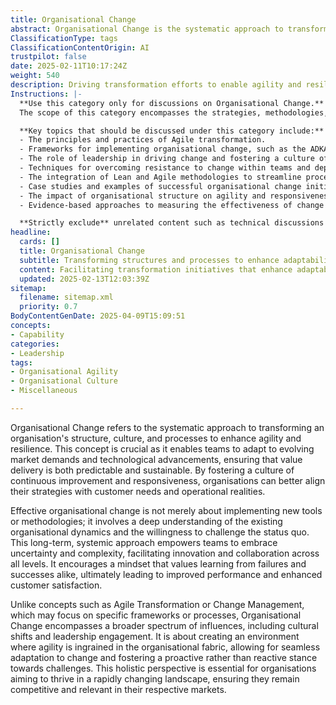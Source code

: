 ```yaml
---
title: Organisational Change
abstract: Organisational Change is the systematic approach to transforming an organisation's structure, culture, and processes to enhance agility and resilience. Originating from the need to adapt to evolving market demands and technological advancements, this concept is vital for ensuring that value delivery remains predictable and sustainable. By promoting a culture of continuous improvement and responsiveness, organisations can align their strategies more effectively with customer needs and operational realities. Effective organisational change goes beyond merely implementing new tools or methodologies; it requires a deep understanding of existing dynamics and a willingness to challenge the status quo. This long-term, systemic approach empowers teams to embrace uncertainty and complexity, fostering innovation and collaboration at all levels. It cultivates a mindset that values learning from both failures and successes, leading to improved performance and enhanced customer satisfaction. Unlike more focused concepts such as Agile Transformation or Change Management, Organisational Change encompasses a broader range of influences, including cultural shifts and leadership engagement. It aims to create an environment where agility is embedded within the organisational fabric, enabling seamless adaptation to change and promoting a proactive stance towards challenges. This holistic perspective is essential for organisations striving to thrive in a rapidly changing landscape, ensuring they remain competitive and relevant in their markets.
ClassificationType: tags
ClassificationContentOrigin: AI
trustpilot: false
date: 2025-02-11T10:17:24Z
weight: 540
description: Driving transformation efforts to enable agility and resilience.
Instructions: |-
  **Use this category only for discussions on Organisational Change.**  
  The scope of this category encompasses the strategies, methodologies, and practices involved in transforming an organisation to enhance agility and resilience. It focuses on the processes and frameworks that facilitate effective change management, ensuring that organisations can adapt to evolving market demands and internal dynamics.

  **Key topics that should be discussed under this category include:**
  - The principles and practices of Agile transformation.
  - Frameworks for implementing organisational change, such as the ADKAR model or Kotter's 8-Step Process.
  - The role of leadership in driving change and fostering a culture of agility.
  - Techniques for overcoming resistance to change within teams and departments.
  - The integration of Lean and Agile methodologies to streamline processes and improve efficiency.
  - Case studies and examples of successful organisational change initiatives.
  - The impact of organisational structure on agility and responsiveness.
  - Evidence-based approaches to measuring the effectiveness of change initiatives.

  **Strictly exclude** unrelated content such as technical discussions on software development practices, specific coding techniques, or tools that do not directly relate to the organisational change process. Misinterpretations of the core classification, such as conflating organisational change with mere project management or operational efficiency without a focus on agility, should also be avoided.
headline:
  cards: []
  title: Organisational Change
  subtitle: Transforming structures and processes to enhance adaptability and foster resilience in dynamic environments.
  content: Facilitating transformation initiatives that enhance adaptability and resilience within organisations. Posts should explore frameworks for continuous improvement, the role of team dynamics, the impact of leadership on change, and strategies for managing complexity in evolving environments.
  updated: 2025-02-13T12:03:39Z
sitemap:
  filename: sitemap.xml
  priority: 0.7
BodyContentGenDate: 2025-04-09T15:09:51
concepts:
- Capability
categories:
- Leadership
tags:
- Organisational Agility
- Organisational Culture
- Miscellaneous

---
```

Organisational Change refers to the systematic approach to transforming an organisation's structure, culture, and processes to enhance agility and resilience. This concept is crucial as it enables teams to adapt to evolving market demands and technological advancements, ensuring that value delivery is both predictable and sustainable. By fostering a culture of continuous improvement and responsiveness, organisations can better align their strategies with customer needs and operational realities.

Effective organisational change is not merely about implementing new tools or methodologies; it involves a deep understanding of the existing organisational dynamics and the willingness to challenge the status quo. This long-term, systemic approach empowers teams to embrace uncertainty and complexity, facilitating innovation and collaboration across all levels. It encourages a mindset that values learning from failures and successes alike, ultimately leading to improved performance and enhanced customer satisfaction.

Unlike concepts such as Agile Transformation or Change Management, which may focus on specific frameworks or processes, Organisational Change encompasses a broader spectrum of influences, including cultural shifts and leadership engagement. It is about creating an environment where agility is ingrained in the organisational fabric, allowing for seamless adaptation to change and fostering a proactive rather than reactive stance towards challenges. This holistic perspective is essential for organisations aiming to thrive in a rapidly changing landscape, ensuring they remain competitive and relevant in their respective markets.

